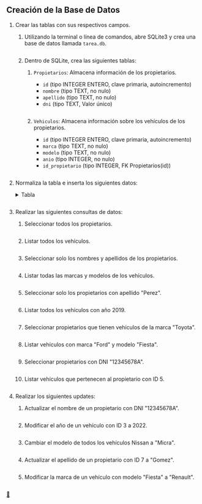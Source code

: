 ## Creación de la Base de Datos

1. Crear las tablas con sus respectivos campos.
    1. Utilizando la terminal o línea de comandos, abre SQLite3 y crea una base de datos llamada `tarea.db`.

        ```shell
        
        ```
    2. Dentro de SQLite, crea las siguientes tablas:
        1. `Propietarios`: Almacena información de los propietarios.
            * `id` (tipo INTEGER ENTERO, clave primaria, autoincremento)
            * `nombre` (tipo TEXT, no nulo)
            * `apellido` (tipo TEXT, no nulo)
            * `dni` (tipo TEXT, Valor único)

            ```shell
            
            ```
        2. `Vehiculos`: Almacena información sobre los vehículos de los propietarios.
            * `id` (tipo INTEGER ENTERO, clave primaria, autoincremento)
            * `marca` (tipo TEXT, no nulo)
            * `modelo` (tipo TEXT, no nulo)
            * `anio` (tipo INTEGER, no nulo)
            * `id_propietario` (tipo INTEGER, FK Propietarios(id))

            ```shell
            
            ```
2. Normaliza la tabla e inserta los siguientes datos:
    <details>
    <summary>Tabla</summary>

    | id    | nombre   | apellido  | dni       | marca      | modelo     | anio  |
    | :---: | :------- | :-------- | :-------: | :--------- | :--------- | :---: |
    | 1     | Juan     | Perez     | 12345678A | Ford       | Fiesta     | 2019  |
    | 2     | Maria    | Lopez     | 87654321B | Toyota     | Corolla    | 2018  |
    | 3     | Carlos   | Ruiz      | 11111111C | Nissan     | Sentra     | 2020  |
    | 4     | Laura    | Gomez     | 22222222D | Chevrolet  | Spark      | 2017  |
    | 5     | Pedro    | Martinez  | 33333333E | Honda      | Civic      | 2016  |
    | 6     | Ana      | Fernandez | 44444444F | Ford       | Mustang    | 2021  |
    | 7     | Diego    | Sanchez   | 55555555G | Toyota     | RAV4       | 2019  |
    | 8     | Sofia    | Torres    | 66666666H | Volkswagen | Golf       | 2020  |
    | 9     | Javier   | Leon      | 77777777I | Honda      | CR-V       | 2018  |
    | 10    | Lucia    | Castillo  | 88888888J | Nissan     | Altima     | 2017  |
    | 11    | Luis     | Gonzalez  | 99999999K | Chevrolet  | Malibu     | 2019  |
    | 12    | Marta    | Diaz      | 10101010L | Toyota     | Camry      | 2020  |
    | 13    | Victor   | Vargas    | 11111112M | Honda      | Accord     | 2018  |
    | 14    | Elena    | Castro    | 12121212N | Ford       | Explorer   | 2021  |
    | 15    | Roberto  | Blanco    | 13131313O | Nissan     | Rogue      | 2017  |
    | 16    | Natalia  | Paredes   | 14141414P | Volkswagen | Jetta      | 2019  |
    | 17    | Fernando | Herrera   | 15151515Q | Chevrolet  | Equinox    | 2018  |
    | 18    | Clara    | Soto      | 16161616R | Toyota     | Highlander | 2020  |
    | 19    | Sergio   | Mendoza   | 17171717S | Honda      | Odyssey    | 2016  |
    | 20    | Patricia | Navarro   | 18181818T | Nissan     | Murano     | 2019  |
    </details>

    ```sql
    
    ```
3. Realizar las siguientes consultas de datos:
    1. Seleccionar todos los propietarios.

        ```sql
        
        ```
    2. Listar todos los vehículos.

        ```sql
        
        ```
    3. Seleccionar solo los nombres y apellidos de los propietarios.

        ```sql
        
        ```
    4. Listar todas las marcas y modelos de los vehículos.

        ```sql
        
        ```
    5. Seleccionar solo los propietarios con apellido "Perez".

        ```sql
        
        ```
    6. Listar todos los vehículos con año 2019.

        ```sql
        
        ```
    7. Seleccionar propietarios que tienen vehículos de la marca "Toyota".

        ```sql
        
        ```
    8. Listar vehículos con marca "Ford" y modelo "Fiesta".

        ```sql
        
        ```
    9. Seleccionar propietarios con DNI "12345678A".

        ```sql
        
        ```
    10. Listar vehículos que pertenecen al propietario con ID 5.

        ```sql
        
        ```
4. Realizar los siguientes updates:
    1. Actualizar el nombre de un propietario con DNI "12345678A".

        ```sql
        
        ```
    2. Modificar el año de un vehículo con ID 3 a 2022.

        ```sql
        
        ```
    3. Cambiar el modelo de todos los vehículos Nissan a "Micra".

        ```sql
        
        ```
    4. Actualizar el apellido de un propietario con ID 7 a "Gomez".

        ```sql
        
        ```
    5. Modificar la marca de un vehículo con modelo "Fiesta" a "Renault".

        ```sql
        
        ```

<link rel="stylesheet" href="./../../../README.css">
<a class="scrollup" href="#top">&#x1F53C</a>
